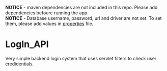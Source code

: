 **NOTICE** - maven dependencies are not included in this repo. Please add dependencies befoure running the app.<br>
**NOTICE** - Database username, password, url and driver are not set. To set them, please add values in [properties](https://github.com/kakarot94/LogIn_API/blob/main/src/main/resources/config.properties) file.

# LogIn_API
Very simple backend login system that uses servlet filters to check user credidentials.
